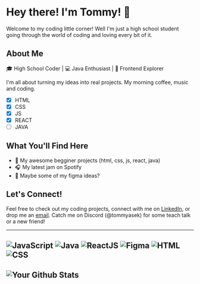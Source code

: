 # Hey there! I'm Tommy! 🌟

Welcome to my coding little corner! 
Well I'm just a high school student going through the world of coding and loving every bit of it.

## About Me

🎓 High School Coder | 💻 Java Enthusiast | 🎨 Frontend Explorer

I'm all about turning my ideas into real projects. My morning coffee, music and coding.

- [x] HTML
- [x] CSS
- [x] JS
- [x] REACT
- [ ] JAVA

## What You'll Find Here

- 🚀 My awesome begginer projects (html, css, js, react, java)
- 🎧 My latest jam on Spotify
- 🎨 Maybe some of my figma ideas?

## Let's Connect!

Feel free to check out my coding projects, connect with me on [LinkedIn](https://www.linkedin.com/in/tomáš-dvořáček-4a3383280/), or drop me an [email](mailto:dvoracek.tomas@outlook.com). Catch me on Discord (@tommyasek) for some teach talk or a new friend!

---
![JavaScript](https://skillicons.dev/icons?i=js) ![Java](https://skillicons.dev/icons?i=java) ![ReactJS](https://skillicons.dev/icons?i=react) ![Figma](https://skillicons.dev/icons?i=figma) ![HTML](https://skillicons.dev/icons?i=html) ![CSS](https://skillicons.dev/icons?i=css)
---
![Your Github Stats](https://github-readme-stats.vercel.app/api?username=tommys0&show_icons=true&hide_border=true)
---
